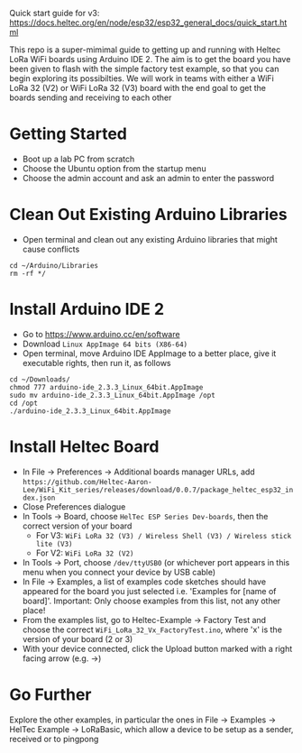 Quick start guide for v3: https://docs.heltec.org/en/node/esp32/esp32_general_docs/quick_start.html

This repo is a super-mimimal guide to getting up and running with Heltec LoRa WiFi boards using Arduino IDE 2. The aim is to get the board you have been given to flash with the simple factory test example, so that you can begin exploring its possibilties. We will work in teams with either a WiFi LoRa 32 (V2) or WiFi LoRa 32 (V3) board with the end goal to get the boards sending and receiving to each other

# Getting Started

- Boot up a lab PC from scratch
- Choose the Ubuntu option from the startup menu
- Choose the admin account and ask an admin to enter the password

# Clean Out Existing Arduino Libraries

- Open terminal and clean out any existing Arduino libraries that might cause conflicts

```
cd ~/Arduino/Libraries
rm -rf */
```

# Install Arduino IDE 2

- Go to https://www.arduino.cc/en/software
- Download `Linux AppImage 64 bits (X86-64)`
- Open terminal, move Arduino IDE AppImage to a better place, give it executable rights, then run it, as follows

```
cd ~/Downloads/
chmod 777 arduino-ide_2.3.3_Linux_64bit.AppImage
sudo mv arduino-ide_2.3.3_Linux_64bit.AppImage /opt
cd /opt
./arduino-ide_2.3.3_Linux_64bit.AppImage
```
# Install Heltec Board

- In File -> Preferences -> Additional boards manager URLs, add `https://github.com/Heltec-Aaron-Lee/WiFi_Kit_series/releases/download/0.0.7/package_heltec_esp32_index.json`
- Close Preferences dialogue
- In Tools -> Board, choose `HelTec ESP Series Dev-boards`, then the correct version of your board
	- For V3: `WiFi LoRa 32 (V3) / Wireless Shell (V3) / Wireless stick lite (V3)`
	- For V2: `WiFi LoRa 32 (V2)`
- In Tools -> Port, choose `/dev/ttyUSB0` (or whichever port appears in this menu when you connect your device by USB cable)
- In File -> Examples, a list of examples code sketches should have appeared for the board you just selected i.e. 'Examples for [name of board]'. Important: Only choose examples from this list, not any other place!
- From the examples list, go to Heltec-Example -> Factory Test and choose the correct `WiFi_LoRa_32_Vx_FactoryTest.ino`, where 'x' is the version of your board (2 or 3)
- With your device connected, click the Upload button marked with a right facing arrow (e.g. ->)

# Go Further

Explore the other examples, in particular the ones in File -> Examples -> HelTec Example -> LoRaBasic, which allow a device to be setup as a sender, received or to pingpong
